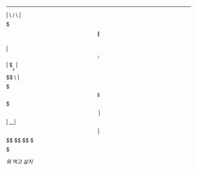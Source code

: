  _______    ______  
|       \  /      \ 
| $$$$$$$\|  $$$$$$\
| $$__/ $$| $$___\$$
| $$    $$ \$$    \ 
| $$$$$$$  _\$$$$$$\
| $$      |  \__| $$
| $$       \$$    $$
 \$$        \$$$$$$ 
                    
*뭐 먹고 살지*
